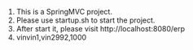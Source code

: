 1. This is a SpringMVC project. 
2. Please use startup.sh to start the project.
3. After start it, please visit http://localhost:8080/erp
4. vinvin1,vin2992,1000

